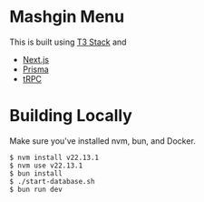 # Mashgin Menu

This is built using [T3 Stack](https://create.t3.gg/) and

- [Next.js](https://nextjs.org)
- [Prisma](https://prisma.io)
- [tRPC](https://trpc.io)

# Building Locally

Make sure you've installed nvm, bun, and Docker.

```
$ nvm install v22.13.1
$ nvm use v22.13.1
$ bun install
$ ./start-database.sh
$ bun run dev
```
